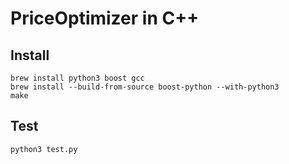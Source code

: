 # PriceOptimizer in C++

## Install
```
brew install python3 boost gcc
brew install --build-from-source boost-python --with-python3
make
```


## Test
`python3 test.py`